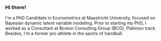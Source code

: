 ### Hi there!
I'm a PhD Candidate in Econometrics at Maastricht University, focused on Bayesian dynamic latent variable modeling. Prior to starting my PhD, I worked as a Consultant at Boston Consulting Group (BCG), Platinion track. Besides, I'm a former pro athlete in the sports of handball.
